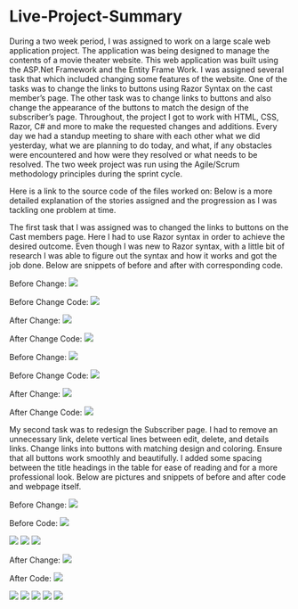 # Live-Project-Summary
During a two week period, I was assigned to work on a large scale web application project. The application was being designed to manage the contents of a movie theater website. This web application was built using the ASP.Net Framework and the Entity Frame Work. I was assigned several task that which included changing some features of the website. One of the tasks was to change the links to buttons using Razor Syntax on the cast member’s page. The other task was to change links to buttons and also change the appearance of the buttons to match the design of the subscriber’s page. Throughout, the project I got to work with HTML, CSS, Razor, C# and more to make the requested changes and additions. Every day we had a standup meeting to share with each other what we did yesterday, what we are planning to do today, and what, if any obstacles were encountered and how were they resolved or what needs to be resolved. The two week project was run using the Agile/Scrum methodology principles during the sprint cycle.

Here is a link to the source code of the files worked on: 
Below is a more detailed explanation of the stories assigned and the progression as I was tackling one problem at time. 

The first task that I was assigned was to changed the links to buttons on the Cast members page. Here I had to use Razor syntax in order to achieve the desired outcome.  Even though I was new to Razor syntax, with a little bit of research I was able to figure out the syntax and how it works and got the job done. Below are snippets of before and after with corresponding code.

Before Change:
<img src="images/p1firstImage.png">

Before Change Code: 
<img src="images/p1secondImage.png">

After Change:
<img src="images/p1thirdImage.png">
 
After Change Code:
<img src="images/p1fourthImage.png">
 
Before Change: 
<img src="images/p1fifthImage.png">

Before Change Code:
<img src="images/p1sixthImage.png">

After Change:
<img src="images/p1seventhImage.png">
 
After Change Code:
<img src="images/p1eighthImage.png">

My second task was to redesign the Subscriber page. I had to remove an unnecessary link, delete vertical lines between edit, delete, and details links. Change links into buttons with matching design and coloring. Ensure that all buttons work smoothly and beautifully. I added some spacing between the title headings in the table for ease of reading and for a more professional look. Below are pictures and snippets of before and after code and webpage itself.

Before Change: 
<img src="images/p2firstImage.png">

Before Code:
<img src="images/p2secondImage.png">
 
<img src="images/p2thirdImage.png">

<img src="images/p2fourthImage.png">

<img src="images/p2fifthImage.png">

After Change:
<img src="images/p2sixthImage.png">

After Code:
<img src="images/p2seventhImage.png">

<img src="images/p2eighthImage.png">

<img src="images/p2ninethImage.png">

<img src="images/p2tenthImage.png">

<img src="images/p2eleventhImage.png">

<img src="images/p2twelvethImage.png">

 
 
 
